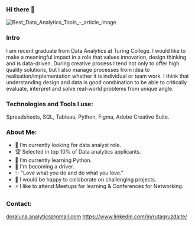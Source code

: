### Hi there 👋

![Best_Data_Analytics_Tools_-_article_image](https://github.com/Doraluna-analytics/Doraluna-analytics/assets/143210222/d74220ec-d8c1-4e98-ad9d-35ae5e24b873)

### Intro
I am recent graduate from Data Analytics at Turing College.
I would like to make a meaningful impact in a role that values innovation, design thinking and is data-driven. 
During creative process I tend not only to offer high quality solutions, but I also manage processes from idea to realisation/implementation whether it is individual or team work. I think that understanding design and data is good combination to be able to critically evaluate, interpret and solve real-world problems from unique angle.

### Technologies and Tools I use:
Spreadsheets, SQL, Tableau, Python, Figma, Adobe Creative Suite.


### About Me:
- 🔭 I’m currently looking for data analyst role.
- 🏆 Selected in top 10% of Data analytics applicants.
- 🌱 I’m currently learning Python.
- 🚀 I'm becoming a driver.
- ✨ "Love what you do and do what you love."
- 👯 I would be happy to collaborate on challenging projects.
- ⚡ I like to attend Meetups for learning & Conferences for Networking.


### Contact:
doraluna.analytics@gmail.com
https://www.linkedin.com/in/rutagruzdaite/
 
<!--
**Doraluna-analytics/Doraluna-analytics** is a ✨ _special_ ✨ repository because its `README.md` (this file) appears on your GitHub profile.

Here are some ideas to get you started:

- 🔭 I’m currently working on ...
- 🌱 I’m currently learning ...
- 👯 I’m looking to collaborate on ...
- 🤔 I’m looking for help with ...
- 💬 Ask me about ...
- 📫 How to reach me: ...
- 😄 Pronouns: ...
- ⚡ Fun fact: ...
-->
